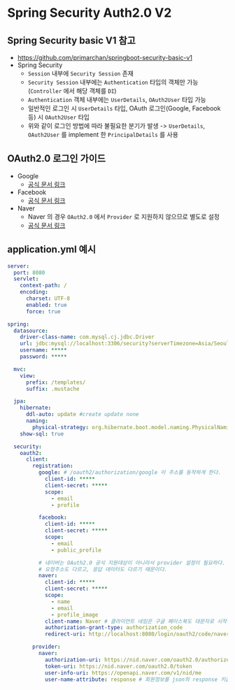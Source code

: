 # Spring Security Auth2.0 V2

## Spring Security basic V1 참고
- https://github.com/primarchan/springboot-security-basic-v1
- Spring Security
  - `Session` 내부에 `Security Session` 존재
  - `Security Session` 내부에는 `Authentication` 타입의 객체만 가능 (`Controller` 에서 해당 객체를 `DI`)
  - `Authentication` 객체 내부에는 `UserDetails`, `OAuth2User` 타입 가능
  - 일반적인 로그인 시 `UserDetails` 타입, OAuth 로그인(Google, Facebook 등) 시 `OAuth2User` 타입
  - 위와 같이 로그인 방법에 따라 불필요한 분기가 발생 -> `UserDetails`, `OAuth2User` 를 implement 한 `PrincipalDetails` 를 사용

## OAuth2.0 로그인 가이드
- Google
  - [공식 문서 링크]()
- Facebook
  - [공식 문서 링크](https://developers.facebook.com/docs/facebook-login/web)
- Naver
  - Naver 의 경우 `OAuth2.0` 에서 `Provider` 로 지원하지 않으므로 별도로 설정
  - [공식 문서 링크](https://developers.naver.com/docs/login/devguide/devguide.md)

## application.yml 예시
```yaml
server:
  port: 8080
  servlet:
    context-path: /
    encoding:
      charset: UTF-8
      enabled: true
      force: true

spring:
  datasource:
    driver-class-name: com.mysql.cj.jdbc.Driver
    url: jdbc:mysql://localhost:3306/security?serverTimezone=Asia/Seoul
    username: *****
    password: *****

  mvc:
    view:
      prefix: /templates/
      suffix: .mustache

  jpa:
    hibernate:
      ddl-auto: update #create update none
      naming:
        physical-strategy: org.hibernate.boot.model.naming.PhysicalNamingStrategyStandardImpl
    show-sql: true

  security:
    oauth2:
      client:
        registration:
          google: # /oauth2/authorization/google 이 주소를 동작하게 한다.
            client-id: *****
            client-secret: *****
            scope:
              - email
              - profile

          facebook:
            client-id: *****
            client-secret: *****
            scope:
              - email
              - public_profile

          # 네이버는 OAuth2.0 공식 지원대상이 아니라서 provider 설정이 필요하다.
          # 요청주소도 다르고, 응답 데이터도 다르기 때문이다.
          naver:
            client-id: *****
            client-secret: *****
            scope:
              - name
              - email
              - profile_image
            client-name: Naver # 클라이언트 네임은 구글 페이스북도 대문자로 시작하더라.
            authorization-grant-type: authorization_code
            redirect-uri: http://localhost:8080/login/oauth2/code/naver

        provider:
          naver:
            authorization-uri: https://nid.naver.com/oauth2.0/authorize
            token-uri: https://nid.naver.com/oauth2.0/token
            user-info-uri: https://openapi.naver.com/v1/nid/me
            user-name-attribute: response # 회원정보를 json의 response 키값으로 리턴해줌.
```